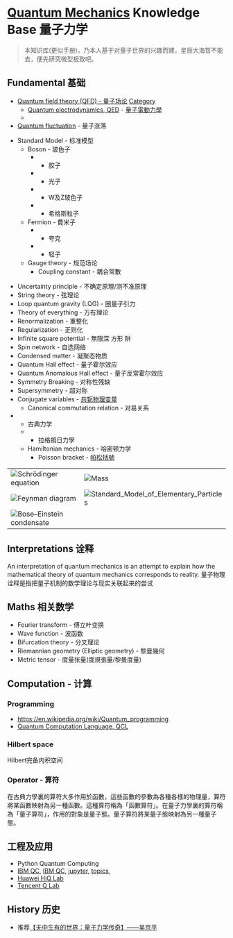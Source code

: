# [Quantum Mechanics](https://github.com/SZU-BDI/quantum_mechanics_knowledge_base/wiki/Quantum-Mechanics) Knowledge Base 量子力学

> 本知识库(更似手册)，乃本人基于对量子世界的兴趣而建。星辰大海暂不能去，便先研究微型极致吧。

## Fundamental 基础

* [Quantum field theory (QFD) - 量子场论](https://en.wikipedia.org/wiki/Quantum_field_theory) [Category](https://en.wikipedia.org/wiki/Category:Quantum_field_theory)
  * [Quantum electrodynamics, QED](https://en.wikipedia.org/wiki/Quantum_electrodynamics) - [量子電動力學](https://zh.wikipedia.org/wiki/%E9%87%8F%E5%AD%90%E9%9B%BB%E5%8B%95%E5%8A%9B%E5%AD%B8)
  * 
* [Quantum fluctuation](https://github.com/SZU-BDI/quantum_mechanics_knowledge_base/wiki/Quantum-fluctuation) - 量子涨落
- Standard Model - 标准模型
  - Boson - 玻色子
    - - 胶子
    - - 光子
    - - W及Z玻色子
    - - 希格斯粒子
  - Fermion - 費米子
    - - 夸克
    - - 轻子
  - Gauge theory - 规范场论
    - Coupling constant - 耦合常數
* Uncertainty principle - 不确定原理/测不准原理
* String theory - 弦理论
* Loop quantum gravity (LQG) - 圈量子引力
* Theory of everything - 万有理论
* Renormalization - 重整化
* Regularization - 正则化
* Infinite square potential - 無限深 方形 阱
* Spin network - 自选网络
* Condensed matter - 凝聚态物质
* Quantum Hall effect - 量子霍尔效应
* Quantum Anomalous Hall effect - 量子反常霍尔效应
* Symmetry Breaking - 对称性残缺
* Supersymmetry - 超对称
* Conjugate variables - [共轭物理变量](https://en.wikipedia.org/wiki/Conjugate_variables "In quantum mechanics, two variables are conjugate if the commutation relation is non zero. A standard example is the relation between position (x) and momentum (p), where the quantum mechanical operators involved obey the commutation relation {\displaystyle [x,p]=px-xp=1/2*i\hbar } {\displaystyle [x,p]=px-xp=1/2*i\hbar }. This can be expressed in terms of an uncertainty relation as {\displaystyle \Delta p\Delta x\geq \hbar } {\displaystyle \Delta p\Delta x\geq \hbar }/2.")
  - Canonical commutation relation - 对易关系
* - 古典力学
  - - 拉格朗日力學
  - Hamiltonian mechanics - 哈密顿力学
    - Poisson bracket - [帕松括號](https://en.wikipedia.org/wiki/Poisson_bracket "An important binary operation in Hamiltonian mechanics, playing a central role in Hamilton's equations of motion, which govern the time evolution of a Hamiltonian dynamical system.")
  
|  |  |
| -- | -- | 
| ![Schrödinger equation](https://wikimedia.org/api/rest_v1/media/math/render/svg/0de8741a7d26ae98689c7b3339e97dfafea9fd26) | ![Mass](https://upload.wikimedia.org/wikipedia/commons/thumb/3/3e/MassProperties.svg/640px-MassProperties.svg.png) |
|![Feynman diagram](https://upload.wikimedia.org/wikipedia/commons/thumb/1/1f/Feynmann_Diagram_Gluon_Radiation.svg/574px-Feynmann_Diagram_Gluon_Radiation.svg.png) | ![Standard_Model_of_Elementary_Particles](https://upload.wikimedia.org/wikipedia/commons/thumb/0/00/Standard_Model_of_Elementary_Particles.svg/600px-Standard_Model_of_Elementary_Particles.svg.png) |
| ![Bose–Einstein condensate](https://upload.wikimedia.org/wikipedia/commons/thumb/1/10/QuantumPhaseTransition.svg/440px-QuantumPhaseTransition.svg.png) | |


## Interpretations 诠释

An interpretation of quantum mechanics is an attempt to explain how the mathematical theory of quantum mechanics corresponds to reality. 量子物理诠释是指把量子机制的数学理论与现实关联起来的尝试

## Maths 相关数学

* Fourier transform - 傅立叶变换
* Wave function - 波函数
* Bifurcation theory - 分叉理论
* Riemannian geometry (Elliptic geometry) - 黎曼幾何
* Metric tensor - 度量张量(度規張量/黎曼度量)


## Computation - 计算

### Programming

* https://en.wikipedia.org/wiki/Quantum_programming
 * [Quantum Computation Language, QCL](https://en.wikipedia.org/wiki/Quantum_Computation_Language)
### Hilbert space

Hilbert完备内积空间

### Operator - 算符

在古典力學裏的算符大多作用於函數，這些函數的參數為各種各樣的物理量，算符將某函數映射為另一種函數。這種算符稱為「函數算符」。在量子力學裏的算符稱為「量子算符」，作用的對象是量子態。量子算符將某量子態映射為另一種量子態。

## 工程及应用

* Python Quantum Computing
* [IBM QC](https://www.ibm.com/quantum-computing/), [IBM QC](https://quantum-computing.ibm.com/), [jupyter](https://quantum-computing.ibm.com/jupyter), [topics](https://www.ibm.com/skills/topics/quantum/), 
* [Huawei HiQ Lab](https://hiq.huaweicloud.com/en/index.html)
* [Tencent Q Lab](https://quantum.tencent.com/research/)

## History 历史

* 推荐[【无中生有的世界：量子力学传奇】——吴京平](https://www.zhihu.com/pub/book/119577300)
